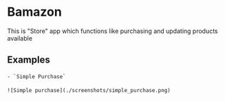 # Bamazon

This is "Store" app which functions like purchasing and updating products available

## Examples

    - `Simple Purchase`
    
    ![Simple purchase](./screenshots/simple_purchase.png)
